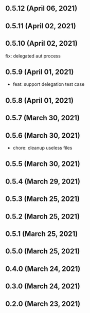 ## 0.5.12 (April 06, 2021)



## 0.5.11 (April 02, 2021)



## 0.5.10 (April 02, 2021)

fix: delegated aut process

## 0.5.9 (April 01, 2021)


- feat: support delegation test case
## 0.5.8 (April 01, 2021)



## 0.5.7 (March 30, 2021)



## 0.5.6 (March 30, 2021)

- chore: cleanup useless files

## 0.5.5 (March 30, 2021)



## 0.5.4 (March 29, 2021)



## 0.5.3 (March 25, 2021)



## 0.5.2 (March 25, 2021)



## 0.5.1 (March 25, 2021)



## 0.5.0 (March 25, 2021)



## 0.4.0 (March 24, 2021)



## 0.3.0 (March 24, 2021)



## 0.2.0 (March 23, 2021)
